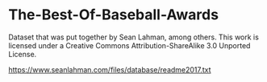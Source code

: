 # The-Best-Of-Baseball-Awards

Dataset that was put together by Sean Lahman, among others. This work is licensed under a Creative Commons Attribution-ShareAlike 3.0 Unported License.

https://www.seanlahman.com/files/database/readme2017.txt
